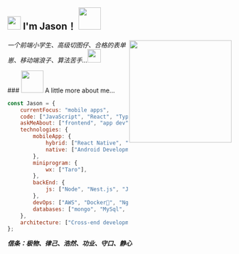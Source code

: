 <h2><img src="https://emojis.slackmojis.com/emojis/images/1531849430/4246/blob-sunglasses.gif?1531849430" width="30"/> I'm Jason！
<img src="https://media.giphy.com/media/12oufCB0MyZ1Go/giphy.gif" width="50"></h2>
<img align='right' src="https://media.giphy.com/media/M9gbBd9nbDrOTu1Mqx/giphy.gif" width="230">
<p><em>一个前端小学生、高级切图仔、合格的表单崽、移动端浪子、算法苦手…<img src="https://media.giphy.com/media/WUlplcMpOCEmTGBtBW/giphy.gif" width="30"> 
</em></p>
### <img src="https://media.giphy.com/media/VgCDAzcKvsR6OM0uWg/giphy.gif" width="50"> A little more about me...  

```javascript
const Jason = {
    currentFocus: "mobile apps",
    code: ["JavaScript", "React", "TypeScript", "Vue"],
    askMeAbout: ["frontend", "app dev", "cook"],
    technologies: {
        mobileApp: {
            hybrid: ["React Native", "Weex", "Flutter"],
            native: ["Android Development", "Swift UI"],
        },
        miniprogram: {
            wx: ["Taro"],
        },
        backEnd: {
            js: ["Node", "Nest.js", "Java"],
        },
        devOps: ["AWS", "Docker🐳", "Nginx"],
        databases: ["mongo", "MySql", "Redis"],
    },
    architecture: ["Cross-end development framework", "Progressive web applications", "Single page applications"],
};
```

<em><b>信条：极物、律己、浩然、功业、守口、静心</b></em>
